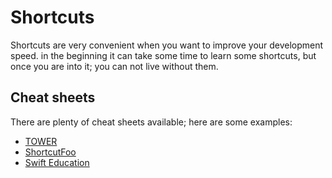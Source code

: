 # Shortcuts

Shortcuts are very convenient when you want to improve your development speed. in the beginning it can take some time to learn some shortcuts, but once you are into it; you can not live without them.

## Cheat sheets

There are plenty of cheat sheets available; here are some examples:

* [TOWER](https://www.git-tower.com/blog/xcode-cheat-sheet/)
* [ShortcutFoo](https://www.shortcutfoo.com/app/dojos/xcode-mac/cheatsheet)
* [Swift Education](https://swifteducation.github.io/assets/pdfs/XcodeKeyboardShortcuts.pdf)
